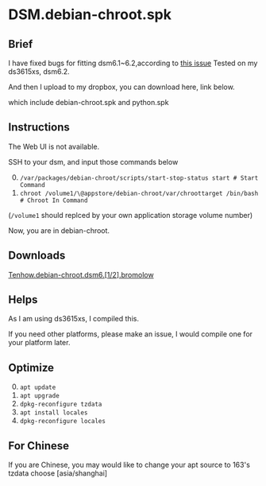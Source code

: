 # DSM.debian-chroot.spk
## Brief
I have fixed bugs for fitting dsm6.1~6.2,according to [this issue](https://github.com/SynoCommunity/spksrc/issues/1910)
Tested on my ds3615xs, dsm6.2.

And then I upload to my dropbox, you can download here, link below.

which include debian-chroot.spk and python.spk

## Instructions
The Web UI is not available.

SSH to your dsm, and input those commands below

0. `/var/packages/debian-chroot/scripts/start-stop-status start # Start Command`
1. `chroot /volume1/\@appstore/debian-chroot/var/chroottarget /bin/bash # Chroot In Command` 

(`/volume1` should replced by your own application storage volume number)

Now, you are in debian-chroot.

## Downloads
[Tenhow.debian-chroot.dsm6.[1/2].bromolow](https://www.dropbox.com/s/r4udr737knvv3jo/tenhow.debian-chroot.dsm6.%5B1%3A2%5D.bromolow.zip?dl=0)

## Helps
As I am using ds3615xs, I compiled this.

If you need other platforms, please make an issue, I would compile one for your platform later.

## Optimize
0. `apt update`
0. `apt upgrade`
0. `dpkg-reconfigure tzdata`
0. `apt install locales`
0. `dpkg-reconfigure locales`

## For Chinese
If you are Chinese, you may would like to change your apt source to 163's
tzdata choose [asia/shanghai]

